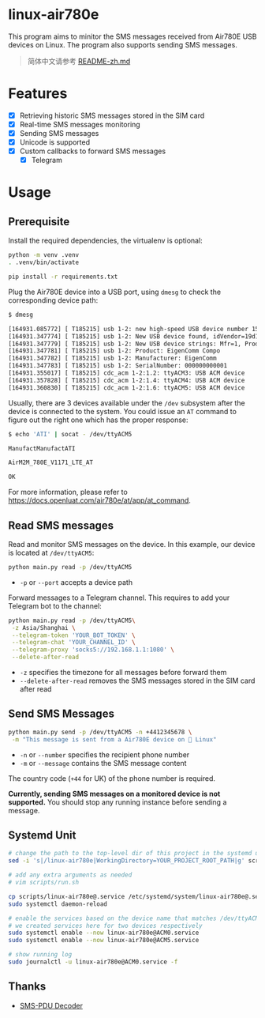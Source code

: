 # linux-air780e

This program aims to minitor the SMS messages received from Air780E USB devices on Linux. The program also supports sending SMS messages.

> 简体中文请参考 [README-zh.md](README-zh.md)

# Features

- [x] Retrieving historic SMS messages stored in the SIM card
- [x] Real-time SMS messages monitoring
- [X] Sending SMS messages
- [X] Unicode is supported
- [X] Custom callbacks to forward SMS messages
  - [x] Telegram

# Usage

## Prerequisite 

Install the required dependencies, the virtualenv is optional:
```bash
python -m venv .venv
. .venv/bin/activate

pip install -r requirements.txt
```

Plug the Air780E device into a USB port, using `dmesg` to check the corresponding device path:
```bash
$ dmesg

[164931.085772] [ T185215] usb 1-2: new high-speed USB device number 15 using ehci-pci
[164931.347774] [ T185215] usb 1-2: New USB device found, idVendor=19d1, idProduct=0001, bcdDevice= 2.00
[164931.347779] [ T185215] usb 1-2: New USB device strings: Mfr=1, Product=2, SerialNumber=3
[164931.347781] [ T185215] usb 1-2: Product: EigenComm Compo
[164931.347782] [ T185215] usb 1-2: Manufacturer: EigenComm
[164931.347783] [ T185215] usb 1-2: SerialNumber: 000000000001
[164931.355017] [ T185215] cdc_acm 1-2:1.2: ttyACM3: USB ACM device
[164931.357828] [ T185215] cdc_acm 1-2:1.4: ttyACM4: USB ACM device
[164931.360830] [ T185215] cdc_acm 1-2:1.6: ttyACM5: USB ACM device
```

Usually, there are 3 devices available under the `/dev` subsystem after the device is connected to the system. You could issue an `AT` command to figure out the right one which has the proper response:
```bash
$ echo 'ATI' | socat - /dev/ttyACM5

ManufactManufactATI

AirM2M_780E_V1171_LTE_AT

OK
```

For more information, please refer to https://docs.openluat.com/air780e/at/app/at_command.

## Read SMS messages

Read and monitor SMS messages on the device. In this example, our device is located at `/dev/ttyACM5`:
```bash
python main.py read -p /dev/ttyACM5
```

- `-p` or `--port` accepts a device path

Forward messages to a Telegram channel. This requires to add your Telegram bot to the channel:
```bash
python main.py read -p /dev/ttyACM5\
 -z Asia/Shanghai \
 --telegram-token 'YOUR_BOT_TOKEN' \
 --telegram-chat 'YOUR_CHANNEL_ID' \
 --telegram-proxy 'socks5://192.168.1.1:1080' \
 --delete-after-read
```

- `-z` specifies the timezone for all messages before forward them
- `--delete-after-read` removes the SMS messages stored in the SIM card after read

## Send SMS Messages

```bash
python main.py send -p /dev/ttyACM5 -n +4412345678 \
 -m "This message is sent from a Air780E device on 🐧 Linux"
```

- `-n` or `--number` specifies the recipient phone number
- `-m` or `--message` contains the SMS message content

The country code (`+44` for UK) of the phone number is required.

**Currently, sending SMS messages on a monitored device is not supported.** You should stop any running instance before sending a message.

## Systemd Unit

```bash
# change the path to the top-level dir of this project in the systemd unit file
sed -i 's|/linux-air780e|WorkingDirectory=YOUR_PROJECT_ROOT_PATH|g' scripts/linux-air780e@.service

# add any extra arguments as needed
# vim scripts/run.sh

cp scripts/linux-air780e@.service /etc/systemd/system/linux-air780e@.service
sudo systemctl daemon-reload

# enable the services based on the device name that matches /dev/ttyACM*
# we created services here for two devices respectively
sudo systemctl enable --now linux-air780e@ACM0.service
sudo systemctl enable --now linux-air780e@ACM5.service

# show running log
sudo journalctl -u linux-air780e@ACM0.service -f
```

## Thanks

- [SMS-PDU Decoder](https://github.com/qotto/smspdudecoder)

